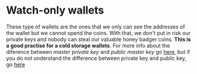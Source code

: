 # Watch-only wallets
These type of wallets are the ones that we only can see the addresses of the wallet but we cannot spend the coins. With that, we don't put in risk our private keys and nobody can steal our valuable honey badger coins. **This is a good practise for a cold storage wallets**. For more info about the diference between *master private key* and *public master key* go [here](https://learnmeabitcoin.com/technical/extended-keys), but if you do not understand the difference between private key and public key, go [here](https://learnmeabitcoin.com/beginners/keys_addresses)